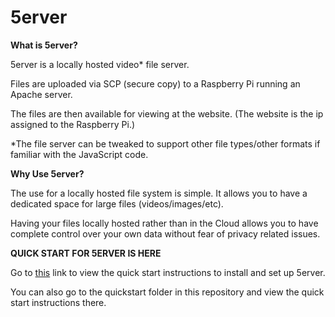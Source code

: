 # 5erver

**What is 5erver?**


5erver is a locally hosted video* file server.

Files are uploaded via SCP (secure copy) to a Raspberry Pi running an Apache server.

The files are then available for viewing at the website. (The website is the ip assigned to the Raspberry Pi.)

*The file server can be tweaked to support other file types/other formats if familiar with the JavaScript code.

**Why Use 5erver?**


The use for a locally hosted file system is simple. It allows you to have a dedicated space for large files (videos/images/etc). 

Having your files locally hosted rather than in the Cloud allows you to have complete control over your own data without fear of privacy related issues.


**QUICK START FOR 5ERVER IS HERE**

Go to [this](https://drive.google.com/file/d/1wv_pCZj_63F5YdekDLOGboFvkIPzhw7Z/view?usp=sharing) link to view the quick start instructions to install and set up 5erver.

You can also go to the quickstart folder in this repository and view the quick start instructions there.